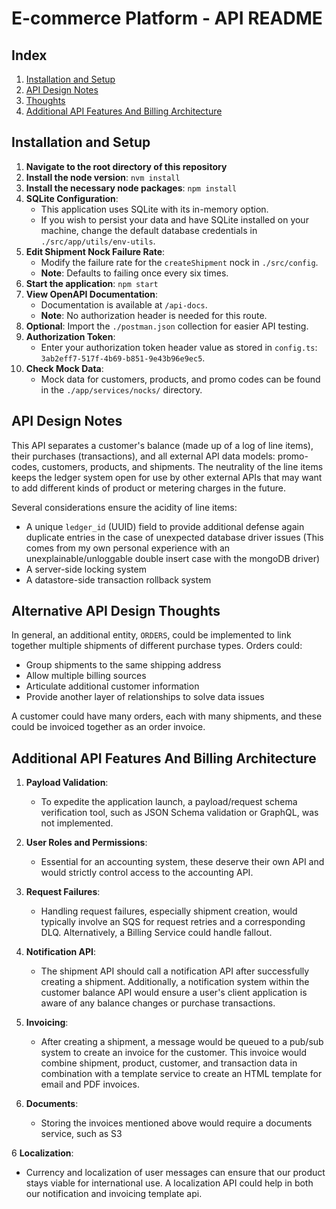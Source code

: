 # E-commerce Platform - API README

## Index
1. [Installation and Setup](#installation-and-setup)
2. [API Design Notes](#api-design-notes)
3. [Thoughts](#alternative-api-design-thoughts)
4. [Additional API Features And Billing Architecture](#additional-api-features-not-present)

## Installation and Setup

1. **Navigate to the root directory of this repository**
2. **Install the node version**: `nvm install`
3. **Install the necessary node packages**: `npm install`
4. **SQLite Configuration**:
   - This application uses SQLite with its in-memory option.
   - If you wish to persist your data and have SQLite installed on your machine, change the default database credentials in `./src/app/utils/env-utils`.
5. **Edit Shipment Nock Failure Rate**:
   - Modify the failure rate for the `createShipment` nock in `./src/config`.
   - **Note**: Defaults to failing once every six times.
6. **Start the application**: `npm start`
7. **View OpenAPI Documentation**:
   - Documentation is available at `/api-docs`.
   - **Note**: No authorization header is needed for this route.
8. **Optional**: Import the `./postman.json` collection for easier API testing.
9. **Authorization Token**:
   - Enter your authorization token header value as stored in `config.ts`: `3ab2eff7-517f-4b69-b851-9e43b96e9ec5`.
10. **Check Mock Data**:
    - Mock data for customers, products, and promo codes can be found in the `./app/services/nocks/` directory.

## API Design Notes

This API separates a customer's balance (made up of a log of line items), their purchases (transactions), and all external API data models: promo-codes, customers, products, and shipments. The neutrality of the line items keeps the ledger system open for use by other external APIs that may want to add different kinds of product or metering charges in the future.

Several considerations ensure the acidity of line items:
- A unique `ledger_id` (UUID) field to provide additional defense again duplicate entries in the case of unexpected database driver issues (This comes from my own personal experience with an unexplainable/unloggable double insert case with the mongoDB driver)
- A server-side locking system
- A datastore-side transaction rollback system

## Alternative API Design Thoughts

In general, an additional entity, `ORDERS`, could be implemented to link together multiple shipments of different purchase types. Orders could:
- Group shipments to the same shipping address
- Allow multiple billing sources
- Articulate additional customer information
- Provide another layer of relationships to solve data issues

A customer could have many orders, each with many shipments, and these could be invoiced together as an order invoice.

## Additional API Features And Billing Architecture

1. **Payload Validation**:
   - To expedite the application launch, a payload/request schema verification tool, such as JSON Schema validation or GraphQL, was not implemented.

2. **User Roles and Permissions**:
   - Essential for an accounting system, these deserve their own API and would strictly control access to the accounting API.

3. **Request Failures**:
   - Handling request failures, especially shipment creation, would typically involve an SQS for request retries and a corresponding DLQ. Alternatively, a Billing Service could handle fallout.

4. **Notification API**:
   - The shipment API should call a notification API after successfully creating a shipment. Additionally, a notification system within the customer balance API would ensure a user's client application is aware of any balance changes or purchase transactions.

5. **Invoicing**:
   - After creating a shipment, a message would be queued to a pub/sub system to create an invoice for the customer. This invoice would combine shipment, product, customer, and transaction data in combination with a template service to create an HTML template for email and PDF invoices.

6. **Documents**:
   - Storing the invoices mentioned above would require a documents service, such as S3

6 **Localization**:
   - Currency and localization of user messages can ensure that our product stays viable for international use. A localization API could help in both our notification and invoicing template api.